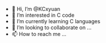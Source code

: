 - 👋 Hi, I’m @KCxyuan
- 👀 I’m interested in C code
- 🌱 I’m currently learning C languages
- 💞️ I’m looking to collaborate on ...
- 📫 How to reach me ...

<!---
KCxyuan/KCxyuan is a ✨ special ✨ repository because its `README.md` (this file) appears on your GitHub profile.
You can click the Preview link to take a look at your changes.
--->
